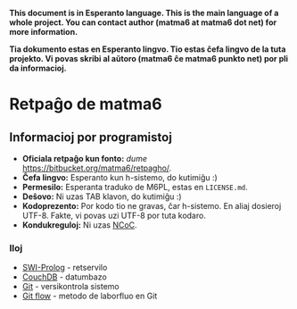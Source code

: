 **This document is in Esperanto language. This is the main language of a whole project. You can contact author (matma6 at matma6 dot net) for more information.**

**Tia dokumento estas en Esperanto lingvo. Tio estas ĉefa lingvo de la tuta projekto. Vi povas skribi al aŭtoro (matma6 ĉe matma6 punkto net) por pli da informacioj.**

Retpaĝo de matma6
=================

Informacioj por programistoj
----------------------------

- **Oficiala retpaĝo kun fonto:** *dume* https://bitbucket.org/matma6/retpagho/.
- **Ĉefa lingvo:** Esperanto kun h-sistemo, do kutimiĝu :)
- **Permesilo:** Esperanta traduko de M6PL, estas en `LICENSE.md`.
- **Deŝovo:** Ni uzas TAB klavon, do kutimiĝu :)
- **Kodoprezento:** Por kodo tio ne gravas, ĉar h-sistemo. En aliaj dosieroj UTF-8. Fakte, vi povas uzi UTF-8 por tuta kodaro.
- **Kondukreguloj:** Ni uzas [NCoC](https://github.com/domgetter/NCoC).

### Iloj
- [SWI-Prolog](http://www.swi-prolog.org/) - retservilo
- [CouchDB](http://couchdb.apache.org/) - datumbazo
- [Git](https://git-scm.com/) - versikontrola sistemo
- [Git flow](http://nvie.com/posts/a-successful-git-branching-model/) - metodo de laborfluo en Git
